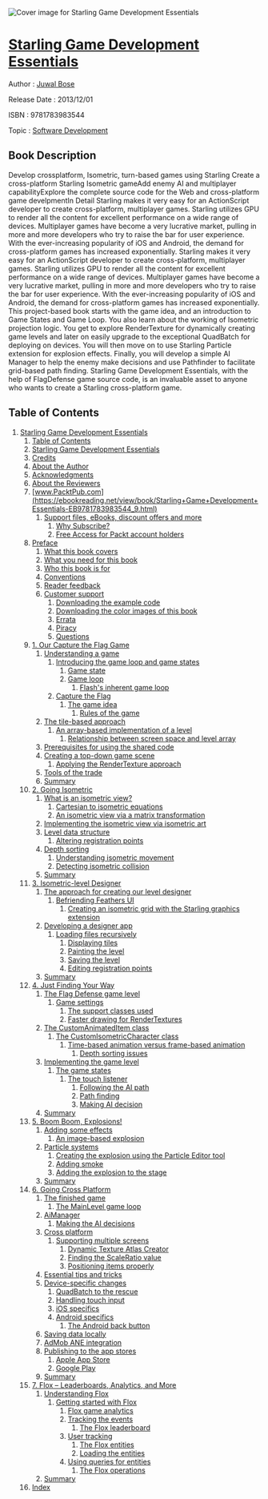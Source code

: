 ![Cover image for Starling Game Development Essentials](https://imgdetail.ebookreading.net/cover/cover/software_development/EB9781783983544.jpg)

[Starling Game Development Essentials](https://ebookreading.net/view/book/Starling+Game+Development+Essentials-EB9781783983544_1.html "Starling Game Development Essentials")
====================================================================================================================

Author : [Juwal Bose](https://ebookreading.net/search/author/Juwal+Bose)

Release Date : 2013/12/01

ISBN : 9781783983544

Topic : [Software Development](https://ebookreading.net/search/category/software-development)

Book Description
-----------------

Develop crossplatform, Isometric, turn-based games using Starling
Create a cross-platform Starling Isometric gameAdd enemy AI and multiplayer capabilityExplore the complete source code for the Web and cross-platform game develpmentIn Detail
Starling makes it very easy for an ActionScript developer to create cross-platform, multiplayer games. Starling utilizes GPU to render all the content for excellent performance on a wide range of devices. Multiplayer games have become a very lucrative market, pulling in more and more developers who try to raise the bar for user experience. With the ever-increasing popularity of iOS and Android, the demand for cross-platform games has increased exponentially.
Starling makes it very easy for an ActionScript developer to create cross-platform, multiplayer games. Starling utilizes GPU to render all the content for excellent performance on a wide range of devices. Multiplayer games have become a very lucrative market, pulling in more and more developers who try to raise the bar for user experience. With the ever-increasing popularity of iOS and Android, the demand for cross-platform games has increased exponentially.
This project-based book starts with the game idea, and an introduction to Game States and Game Loop. You also learn about the working of Isometric projection logic.
You get to explore RenderTexture for dynamically creating game levels and later on easily upgrade to the exceptional QuadBatch for deploying on devices. You will then move on to use Starling Particle extension for explosion effects. Finally, you will develop a simple AI Manager to help the enemy make decisions and use Pathfinder to facilitate grid-based path finding.
Starling Game Development Essentials, with the help of FlagDefense game source code, is an invaluable asset to anyone who wants to create a Starling cross-platform game.
              
Table of Contents
-----------------

1. [Starling Game Development Essentials](https://ebookreading.net/view/book/Starling+Game+Development+Essentials-EB9781783983544_3.html)
    1. [Table of Contents](https://ebookreading.net/view/book/Starling+Game+Development+Essentials-EB9781783983544_2.html)
    1. [Starling Game Development Essentials](https://ebookreading.net/view/book/Starling+Game+Development+Essentials-EB9781783983544_4.html)
    1. [Credits](https://ebookreading.net/view/book/Starling+Game+Development+Essentials-EB9781783983544_5.html)
    1. [About the Author](https://ebookreading.net/view/book/Starling+Game+Development+Essentials-EB9781783983544_6.html)
    1. [Acknowledgments](https://ebookreading.net/view/book/Starling+Game+Development+Essentials-EB9781783983544_7.html)
    1. [About the Reviewers](https://ebookreading.net/view/book/Starling+Game+Development+Essentials-EB9781783983544_8.html)
    1. [www.PacktPub.com](https://ebookreading.net/view/book/Starling+Game+Development+Essentials-EB9781783983544_9.html)
        1. [Support files, eBooks, discount offers and more](https://ebookreading.net/view/book/Starling+Game+Development+Essentials-EB9781783983544_9.html#ch00lvl1sec01)
            1. [Why Subscribe?](https://ebookreading.net/view/book/Starling+Game+Development+Essentials-EB9781783983544_9.html#ch00lvl2sec01)
            1. [Free Access for Packt account holders](https://ebookreading.net/view/book/Starling+Game+Development+Essentials-EB9781783983544_9.html#ch00lvl2sec02)
    1. [Preface](https://ebookreading.net/view/book/Starling+Game+Development+Essentials-EB9781783983544_10.html)
        1. [What this book covers](https://ebookreading.net/view/book/Starling+Game+Development+Essentials-EB9781783983544_10.html#ch00lvl1sec02)
        1. [What you need for this book](https://ebookreading.net/view/book/Starling+Game+Development+Essentials-EB9781783983544_11.html)
        1. [Who this book is for](https://ebookreading.net/view/book/Starling+Game+Development+Essentials-EB9781783983544_12.html)
        1. [Conventions](https://ebookreading.net/view/book/Starling+Game+Development+Essentials-EB9781783983544_13.html)
        1. [Reader feedback](https://ebookreading.net/view/book/Starling+Game+Development+Essentials-EB9781783983544_14.html)
        1. [Customer support](https://ebookreading.net/view/book/Starling+Game+Development+Essentials-EB9781783983544_15.html)
            1. [Downloading the example code](https://ebookreading.net/view/book/Starling+Game+Development+Essentials-EB9781783983544_15.html#ch00lvl2sec03)
            1. [Downloading the color images of this book](https://ebookreading.net/view/book/Starling+Game+Development+Essentials-EB9781783983544_15.html#ch00lvl2sec04)
            1. [Errata](https://ebookreading.net/view/book/Starling+Game+Development+Essentials-EB9781783983544_15.html#ch00lvl2sec05)
            1. [Piracy](https://ebookreading.net/view/book/Starling+Game+Development+Essentials-EB9781783983544_15.html#ch00lvl2sec06)
            1. [Questions](https://ebookreading.net/view/book/Starling+Game+Development+Essentials-EB9781783983544_15.html#ch00lvl2sec07)
    1. [1. Our Capture the Flag Game](https://ebookreading.net/view/book/Starling+Game+Development+Essentials-EB9781783983544_16.html)
        1. [Understanding a game](https://ebookreading.net/view/book/Starling+Game+Development+Essentials-EB9781783983544_16.html#ch01lvl1sec08)
            1. [Introducing the game loop and game states](https://ebookreading.net/view/book/Starling+Game+Development+Essentials-EB9781783983544_16.html#ch01lvl2sec08)
                1. [Game state](https://ebookreading.net/view/book/Starling+Game+Development+Essentials-EB9781783983544_16.html#ch01lvl3sec01)
                1. [Game loop](https://ebookreading.net/view/book/Starling+Game+Development+Essentials-EB9781783983544_16.html#ch01lvl3sec02)
                    1. [Flash&#39;s inherent game loop](https://ebookreading.net/view/book/Starling+Game+Development+Essentials-EB9781783983544_16.html#ch01lvl4sec01)
            1. [Capture the Flag](https://ebookreading.net/view/book/Starling+Game+Development+Essentials-EB9781783983544_16.html#ch01lvl2sec09)
                1. [The game idea](https://ebookreading.net/view/book/Starling+Game+Development+Essentials-EB9781783983544_16.html#ch01lvl3sec03)
                    1. [Rules of the game](https://ebookreading.net/view/book/Starling+Game+Development+Essentials-EB9781783983544_16.html#ch01lvl4sec02)
        1. [The tile-based approach](https://ebookreading.net/view/book/Starling+Game+Development+Essentials-EB9781783983544_17.html)
            1. [An array-based implementation of a level](https://ebookreading.net/view/book/Starling+Game+Development+Essentials-EB9781783983544_17.html#ch01lvl2sec10)
                1. [Relationship between screen space and level array](https://ebookreading.net/view/book/Starling+Game+Development+Essentials-EB9781783983544_17.html#ch01lvl4sec03)
        1. [Prerequisites for using the shared code](https://ebookreading.net/view/book/Starling+Game+Development+Essentials-EB9781783983544_18.html)
        1. [Creating a top-down game scene](https://ebookreading.net/view/book/Starling+Game+Development+Essentials-EB9781783983544_19.html)
            1. [Applying the RenderTexture approach](https://ebookreading.net/view/book/Starling+Game+Development+Essentials-EB9781783983544_19.html#ch01lvl2sec11)
        1. [Tools of the trade](https://ebookreading.net/view/book/Starling+Game+Development+Essentials-EB9781783983544_20.html)
        1. [Summary](https://ebookreading.net/view/book/Starling+Game+Development+Essentials-EB9781783983544_21.html)
    1. [2. Going Isometric](https://ebookreading.net/view/book/Starling+Game+Development+Essentials-EB9781783983544_22.html)
        1. [What is an isometric view?](https://ebookreading.net/view/book/Starling+Game+Development+Essentials-EB9781783983544_22.html#ch02lvl1sec14)
            1. [Cartesian to isometric equations](https://ebookreading.net/view/book/Starling+Game+Development+Essentials-EB9781783983544_22.html#ch02lvl2sec12)
            1. [An isometric view via a matrix transformation](https://ebookreading.net/view/book/Starling+Game+Development+Essentials-EB9781783983544_22.html#ch02lvl2sec13)
        1. [Implementing the isometric view via isometric art](https://ebookreading.net/view/book/Starling+Game+Development+Essentials-EB9781783983544_23.html)
        1. [Level data structure](https://ebookreading.net/view/book/Starling+Game+Development+Essentials-EB9781783983544_24.html)
            1. [Altering registration points](https://ebookreading.net/view/book/Starling+Game+Development+Essentials-EB9781783983544_24.html#ch02lvl2sec14)
        1. [Depth sorting](https://ebookreading.net/view/book/Starling+Game+Development+Essentials-EB9781783983544_25.html)
            1. [Understanding isometric movement](https://ebookreading.net/view/book/Starling+Game+Development+Essentials-EB9781783983544_25.html#ch02lvl2sec15)
            1. [Detecting isometric collision](https://ebookreading.net/view/book/Starling+Game+Development+Essentials-EB9781783983544_25.html#ch02lvl2sec16)
        1. [Summary](https://ebookreading.net/view/book/Starling+Game+Development+Essentials-EB9781783983544_26.html)
    1. [3. Isometric-level Designer](https://ebookreading.net/view/book/Starling+Game+Development+Essentials-EB9781783983544_27.html)
        1. [The approach for creating our level designer](https://ebookreading.net/view/book/Starling+Game+Development+Essentials-EB9781783983544_27.html#ch03lvl1sec19)
            1. [Befriending Feathers UI](https://ebookreading.net/view/book/Starling+Game+Development+Essentials-EB9781783983544_27.html#ch03lvl2sec17)
                1. [Creating an isometric grid with the Starling graphics extension](https://ebookreading.net/view/book/Starling+Game+Development+Essentials-EB9781783983544_27.html#ch03lvl3sec05)
        1. [Developing a designer app](https://ebookreading.net/view/book/Starling+Game+Development+Essentials-EB9781783983544_28.html)
            1. [Loading files recursively](https://ebookreading.net/view/book/Starling+Game+Development+Essentials-EB9781783983544_28.html#ch03lvl2sec18)
                1. [Displaying tiles](https://ebookreading.net/view/book/Starling+Game+Development+Essentials-EB9781783983544_28.html#ch03lvl3sec06)
                1. [Painting the level](https://ebookreading.net/view/book/Starling+Game+Development+Essentials-EB9781783983544_28.html#ch03lvl3sec07)
                1. [Saving the level](https://ebookreading.net/view/book/Starling+Game+Development+Essentials-EB9781783983544_28.html#ch03lvl3sec08)
                1. [Editing registration points](https://ebookreading.net/view/book/Starling+Game+Development+Essentials-EB9781783983544_28.html#ch03lvl3sec09)
        1. [Summary](https://ebookreading.net/view/book/Starling+Game+Development+Essentials-EB9781783983544_29.html)
    1. [4. Just Finding Your Way](https://ebookreading.net/view/book/Starling+Game+Development+Essentials-EB9781783983544_30.html)
        1. [The Flag Defense game level](https://ebookreading.net/view/book/Starling+Game+Development+Essentials-EB9781783983544_30.html#ch04lvl1sec22)
            1. [Game settings](https://ebookreading.net/view/book/Starling+Game+Development+Essentials-EB9781783983544_30.html#ch04lvl2sec19)
                1. [The support classes used](https://ebookreading.net/view/book/Starling+Game+Development+Essentials-EB9781783983544_30.html#ch04lvl3sec10)
                1. [Faster drawing for RenderTextures](https://ebookreading.net/view/book/Starling+Game+Development+Essentials-EB9781783983544_30.html#ch04lvl3sec11)
        1. [The CustomAnimatedItem class](https://ebookreading.net/view/book/Starling+Game+Development+Essentials-EB9781783983544_31.html)
            1. [The CustomIsometricCharacter class](https://ebookreading.net/view/book/Starling+Game+Development+Essentials-EB9781783983544_31.html#ch04lvl2sec20)
                1. [Time-based animation versus frame-based animation](https://ebookreading.net/view/book/Starling+Game+Development+Essentials-EB9781783983544_31.html#ch04lvl3sec12)
                    1. [Depth sorting issues](https://ebookreading.net/view/book/Starling+Game+Development+Essentials-EB9781783983544_31.html#ch04lvl4sec04)
        1. [Implementing the game level](https://ebookreading.net/view/book/Starling+Game+Development+Essentials-EB9781783983544_32.html)
            1. [The game states](https://ebookreading.net/view/book/Starling+Game+Development+Essentials-EB9781783983544_32.html#ch04lvl2sec21)
                1. [The touch listener](https://ebookreading.net/view/book/Starling+Game+Development+Essentials-EB9781783983544_32.html#ch04lvl3sec13)
                    1. [Following the AI path](https://ebookreading.net/view/book/Starling+Game+Development+Essentials-EB9781783983544_32.html#ch04lvl4sec05)
                    1. [Path finding](https://ebookreading.net/view/book/Starling+Game+Development+Essentials-EB9781783983544_32.html#ch04lvl4sec06)
                    1. [Making AI decision](https://ebookreading.net/view/book/Starling+Game+Development+Essentials-EB9781783983544_32.html#ch04lvl4sec07)
        1. [Summary](https://ebookreading.net/view/book/Starling+Game+Development+Essentials-EB9781783983544_33.html)
    1. [5. Boom Boom, Explosions!](https://ebookreading.net/view/book/Starling+Game+Development+Essentials-EB9781783983544_34.html)
        1. [Adding some effects](https://ebookreading.net/view/book/Starling+Game+Development+Essentials-EB9781783983544_34.html#ch05lvl1sec26)
            1. [An image-based explosion](https://ebookreading.net/view/book/Starling+Game+Development+Essentials-EB9781783983544_34.html#ch05lvl2sec22)
        1. [Particle systems](https://ebookreading.net/view/book/Starling+Game+Development+Essentials-EB9781783983544_35.html)
            1. [Creating the explosion using the Particle Editor tool](https://ebookreading.net/view/book/Starling+Game+Development+Essentials-EB9781783983544_35.html#ch05lvl2sec23)
            1. [Adding smoke](https://ebookreading.net/view/book/Starling+Game+Development+Essentials-EB9781783983544_35.html#ch05lvl2sec24)
            1. [Adding the explosion to the stage](https://ebookreading.net/view/book/Starling+Game+Development+Essentials-EB9781783983544_35.html#ch05lvl2sec25)
        1. [Summary](https://ebookreading.net/view/book/Starling+Game+Development+Essentials-EB9781783983544_36.html)
    1. [6. Going Cross Platform](https://ebookreading.net/view/book/Starling+Game+Development+Essentials-EB9781783983544_37.html)
        1. [The finished game](https://ebookreading.net/view/book/Starling+Game+Development+Essentials-EB9781783983544_37.html#ch06lvl1sec29)
            1. [The MainLevel game loop](https://ebookreading.net/view/book/Starling+Game+Development+Essentials-EB9781783983544_37.html#ch06lvl2sec26)
        1. [AiManager](https://ebookreading.net/view/book/Starling+Game+Development+Essentials-EB9781783983544_38.html)
            1. [Making the AI decisions](https://ebookreading.net/view/book/Starling+Game+Development+Essentials-EB9781783983544_38.html#ch06lvl2sec27)
        1. [Cross platform](https://ebookreading.net/view/book/Starling+Game+Development+Essentials-EB9781783983544_39.html)
            1. [Supporting multiple screens](https://ebookreading.net/view/book/Starling+Game+Development+Essentials-EB9781783983544_39.html#ch06lvl2sec28)
                1. [Dynamic Texture Atlas Creator](https://ebookreading.net/view/book/Starling+Game+Development+Essentials-EB9781783983544_39.html#ch06lvl3sec14)
                1. [Finding the ScaleRatio value](https://ebookreading.net/view/book/Starling+Game+Development+Essentials-EB9781783983544_39.html#ch06lvl3sec15)
                1. [Positioning items properly](https://ebookreading.net/view/book/Starling+Game+Development+Essentials-EB9781783983544_39.html#ch06lvl3sec16)
        1. [Essential tips and tricks](https://ebookreading.net/view/book/Starling+Game+Development+Essentials-EB9781783983544_40.html)
        1. [Device-specific changes](https://ebookreading.net/view/book/Starling+Game+Development+Essentials-EB9781783983544_41.html)
            1. [QuadBatch to the rescue](https://ebookreading.net/view/book/Starling+Game+Development+Essentials-EB9781783983544_41.html#ch06lvl2sec29)
            1. [Handling touch input](https://ebookreading.net/view/book/Starling+Game+Development+Essentials-EB9781783983544_41.html#ch06lvl2sec30)
            1. [iOS specifics](https://ebookreading.net/view/book/Starling+Game+Development+Essentials-EB9781783983544_41.html#ch06lvl2sec31)
            1. [Android specifics](https://ebookreading.net/view/book/Starling+Game+Development+Essentials-EB9781783983544_41.html#ch06lvl2sec32)
                1. [The Android back button](https://ebookreading.net/view/book/Starling+Game+Development+Essentials-EB9781783983544_41.html#ch06lvl3sec17)
        1. [Saving data locally](https://ebookreading.net/view/book/Starling+Game+Development+Essentials-EB9781783983544_42.html)
        1. [AdMob ANE integration](https://ebookreading.net/view/book/Starling+Game+Development+Essentials-EB9781783983544_43.html)
        1. [Publishing to the app stores](https://ebookreading.net/view/book/Starling+Game+Development+Essentials-EB9781783983544_44.html)
            1. [Apple App Store](https://ebookreading.net/view/book/Starling+Game+Development+Essentials-EB9781783983544_44.html#ch06lvl2sec33)
            1. [Google Play](https://ebookreading.net/view/book/Starling+Game+Development+Essentials-EB9781783983544_44.html#ch06lvl2sec34)
        1. [Summary](https://ebookreading.net/view/book/Starling+Game+Development+Essentials-EB9781783983544_45.html)
    1. [7. Flox – Leaderboards, Analytics, and More](https://ebookreading.net/view/book/Starling+Game+Development+Essentials-EB9781783983544_46.html)
        1. [Understanding Flox](https://ebookreading.net/view/book/Starling+Game+Development+Essentials-EB9781783983544_46.html#ch07lvl1sec38)
            1. [Getting started with Flox](https://ebookreading.net/view/book/Starling+Game+Development+Essentials-EB9781783983544_46.html#ch07lvl2sec35)
                1. [Flox game analytics](https://ebookreading.net/view/book/Starling+Game+Development+Essentials-EB9781783983544_46.html#ch07lvl3sec18)
                1. [Tracking the events](https://ebookreading.net/view/book/Starling+Game+Development+Essentials-EB9781783983544_46.html#ch07lvl3sec19)
                    1. [The Flox leaderboard](https://ebookreading.net/view/book/Starling+Game+Development+Essentials-EB9781783983544_46.html#ch07lvl4sec08)
                1. [User tracking](https://ebookreading.net/view/book/Starling+Game+Development+Essentials-EB9781783983544_46.html#ch07lvl3sec20)
                    1. [The Flox entities](https://ebookreading.net/view/book/Starling+Game+Development+Essentials-EB9781783983544_46.html#ch07lvl4sec09)
                    1. [Loading the entities](https://ebookreading.net/view/book/Starling+Game+Development+Essentials-EB9781783983544_46.html#ch07lvl4sec10)
                1. [Using queries for entities](https://ebookreading.net/view/book/Starling+Game+Development+Essentials-EB9781783983544_46.html#ch07lvl3sec21)
                    1. [The Flox operations](https://ebookreading.net/view/book/Starling+Game+Development+Essentials-EB9781783983544_46.html#ch07lvl4sec11)
        1. [Summary](https://ebookreading.net/view/book/Starling+Game+Development+Essentials-EB9781783983544_47.html)
    1. [Index](https://ebookreading.net/view/book/Starling+Game+Development+Essentials-EB9781783983544_48.html)
